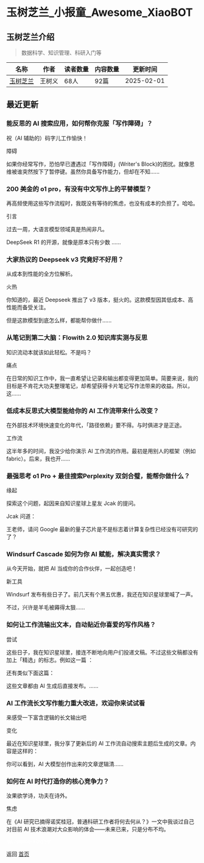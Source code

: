# 玉树芝兰_小报童_Awesome_XiaoBOT

## 玉树芝兰介绍
> 数据科学、知识管理、科研入门等  
  


|名称|作者|读者数量|内容数量|更新时间|
|---|---|---|---|---|
|[玉树芝兰](https://xiaobot.net/p/yushuzhilan?refer=0b133df9-27dc-423b-8101-639049001c13)|王树义|68人|92篇|2025-02-01|

## 最近更新
### 能反思的 AI 搜索应用，如何帮你克服「写作障碍」？

祝（AI 辅助的）码字儿工作愉快！

障碍

如果你经常写作，恐怕早已遭遇过「写作障碍」(Writer's Block)的困扰。就像思维被谁突然按下了暂停键。虽然你具备写作能力，但却在不知......

### 200 美金的 o1 pro，有没有中文写作上的平替模型？

再高频使用这些写作流程时，我既没有等待的焦虑，也没有成本的负担了。哈哈。

引言

过去一周，大语言模型领域真是热闹非凡。

DeepSeek R1 的开源，就像是原本只有少数 ......

### 大家热议的 Deepseek v3 究竟好不好用？

从成本到性能的全方位解析。

火热

你知道的，最近 Deepseek 推出了 v3 版本，挺火的。这款模型因其低成本、高性能而备受关注。

但是这款模型到底怎么样，都能帮你做什......

### 从笔记到第二大脑：Flowith 2.0 知识库实测与反思

知识流动本就该如此轻松。不是吗？

痛点

在日常的知识工作中，我一直希望让记录和输出都变得更加简单。简要来说，我的目标是不肯花大功夫整理笔记，却希望获得卡片笔记写作法带来的收益。所以，这......

### 低成本反思式大模型能给你的 AI 工作流带来什么改变？

在外部技术环境快速变化的年代，「路径依赖」要不得。与时俱进才是正途。

工作流

这半年多的时间，我没少给你演示 AI 工作流的作用。最初是用别人的框架（例如 fabric）。后来，我也开......

### 最强思考 o1 Pro + 最佳搜索Perplexity 双剑合璧，能帮你做什么？

缘起

探索这个问题，起因来自知识星球上星友 Jcak 的提问。

Jcak 问道：

王老师，请问 Google 最新的量子芯片是不是标志着计算复杂性已经没有可研究的了？

### Windsurf Cascade 如何为你 AI 赋能，解决真实需求？

从今天开始，就把 AI 当成你的合作伙伴，一起创造吧！

新工具

Windsurf 发布有些日子了。前几天有个黑五优惠，我还在知识星球里喊了一声。

不过，兴许是羊毛被薅得太狠......

### 如何让工作流输出文本，自动贴近你喜爱的写作风格？

尝试

这些日子，我在知识星球里，接连不断地向用户们投递文稿。不过这些文稿都没有加上「精选」的标志。例如这一篇 ：

还有类似下面这篇：

这些文章都由 AI 生成后直接发布。......

### AI 工作流长文写作能力重大改进，欢迎你来试试看

来感受一下富含逻辑的长文输出吧

变化

最近在知识星球里，我分享了更新后的 AI 工作流自动搜索主题后生成的文章。内容是这样的：

你可以看到，AI 大模型创作出来的文章逻辑清......

### 如何在 AI 时代打造你的核心竞争力？

汝果欲学诗，功夫在诗外。

焦虑

在《AI 研究已摘得诺奖桂冠，普通科研工作者将何去何从？》一文中我谈过自己对目前 AI 技术浪潮对大众影响的体会——未来已来，只是分布不均。


<a href="https://github.com/Reno9527/awesome-xiaobot" style="color: white; text-decoration: none;">awesome-xiaobot</a>

返回 [首页](../README.md)
